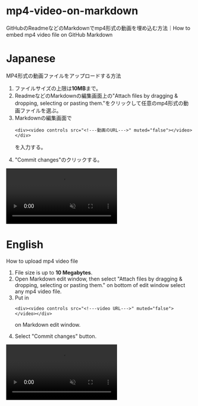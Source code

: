 # mp4-video-on-markdown
GitHubのReadmeなどのMarkdownでmp4形式の動画を埋め込む方法｜How to embed mp4 video file on GitHub Markdown

# Japanese
MP4形式の動画ファイルをアップロードする方法
<ol>
<li>ファイルサイズの上限は<b>10MB</b>まで。</li>
<li>ReadmeなどのMarkdownの編集画面上の"Attach files by dragging & dropping, selecting or pasting them."をクリックして任意のmp4形式の動画ファイルを選ぶ。</li>
<li>Markdownの編集画面で
  
  ```<div><video controls src="<!---動画のURL--->" muted="false"></video></div>```
  
  を入力する。</li>
<li>"Commit changes"のクリックする。</li>
</ol>
<div><video controls src="https://user-images.githubusercontent.com/20723919/120432939-99194880-c3b5-11eb-8eea-f4aa424d479f.MP4" muted="false"></video></div>

# English
How to upload mp4 video file
<ol>
<li>File size is up to <b>10 Megabytes</b>.</li>
<li>Open Markdown edit window, then select "Attach files by dragging & dropping, selecting or pasting them." on bottom of edit window select any mp4 video file.</li>
<li>Put in 
  
  ```<div><video controls src="<!---video URL--->" muted="false"></video></div>```
  
  on Markdown edit window.</li>
<li>Select "Commit changes" button.</li>
</ol>
<div><video controls src="https://user-images.githubusercontent.com/20723919/120432939-99194880-c3b5-11eb-8eea-f4aa424d479f.MP4" muted="false"></video></div>
